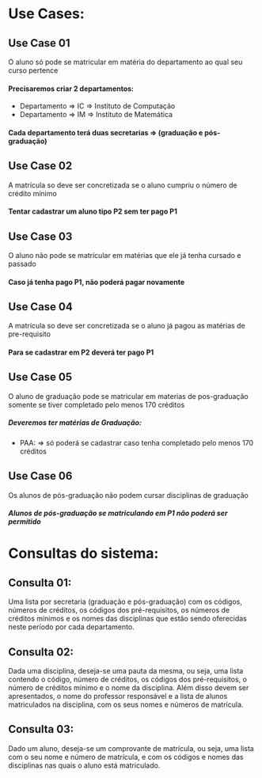 # Use Cases:

## Use Case 01
O aluno só pode se matricular em matéria do departamento ao qual seu curso pertence

#### Precisaremos criar 2 departamentos:
* Departamento => IC => Instituto de Computação
* Departamento => IM => Instituto de Matemática

#### Cada departamento terá duas secretarias => (graduação e pós-graduação)

## Use Case 02
A matrícula so deve ser concretizada se o aluno cumpriu o número de crédito mínimo

#### Tentar cadastrar um aluno tipo P2 sem ter pago P1

## Use Case 03
O aluno não pode se matrícular em matérias que ele já tenha cursado e passado

#### Caso já tenha pago P1, não poderá pagar novamente

## Use Case 04
A matrícula so deve ser concretizada se o aluno já pagou as matérias de pre-requisito

#### Para se cadastrar em P2 deverá ter pago P1

## Use Case 05
O aluno de graduação pode se matricular em materias de pos-graduação somente se tiver completado
pelo menos 170 créditos

##### Deveremos ter matérias de Graduação:
* PAA: => só poderá se cadastrar caso tenha completado pelo menos 170 créditos

## Use Case 06
Os alunos de pós-graduação não podem cursar disciplinas de graduação

##### Alunos de pós-graduação se matriculando em P1 não poderá ser permitido

# Consultas do sistema:

## Consulta 01:
Uma lista por secretaria (graduação e pós-graduação) com os códigos, números
de créditos, os códigos dos pré-requisitos, os números de créditos mínimos e os
nomes das disciplinas que estão sendo oferecidas neste período por cada
departamento.

## Consulta 02:
Dada uma disciplina, deseja-se uma pauta da mesma, ou seja, uma lista
contendo o código, número de créditos, os códigos dos pré-requisitos, o
número de créditos mínimo e o nome da disciplina. Além disso devem ser
apresentados, o nome do professor responsável e a lista de alunos matriculados
na disciplina, com os seus nomes e números de matrícula.

## Consulta 03:
Dado um aluno, deseja-se um comprovante de matrícula, ou seja, uma lista com
o seu nome e número de matrícula, e com os códigos e nomes das disciplinas
nas quais o aluno está matriculado.